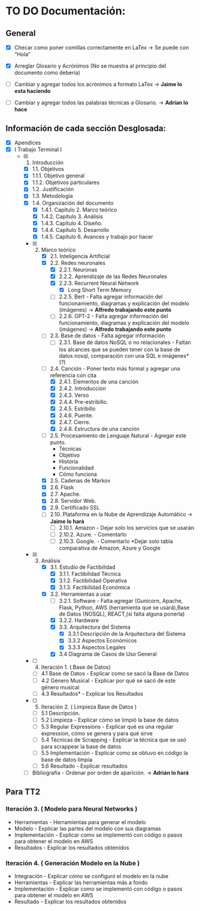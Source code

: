 # TO DO Documentación:
## General
- [X] Checar como poner comillas correctamente en LaTex -> Se puede con “Hola”
- [X] Arreglar Glosario y Acrónimos (No se muestra al principio del documento como debería)
- [ ] Cambiar y agregar todos los acrónimos a formato LaTex -> **Jaime lo esta haciendo**
- [ ] Cambiar y agregar todos las palabras técnicas a Glosario. -> **Adrian lo hace**


## Información de cada sección Desglosada:
- [X] Apendices
- [X] I Trabajo Terminal I
	- [X] 1. Introducción 
        - [X] 1.1. Objetivos 
        - [X] 1.1.1. Objetivo general 
        - [X] 1.1.2. Objetivos particulares 
        - [X] 1.2. Justificación 
        - [X] 1.3. Metodología 
        - [X] 1.4. Organización del documento 
            - [X] 1.4.1. Capítulo 2. Marco teórico
            - [X] 1.4.2. Capítulo 3. Análisis
            - [X] 1.4.3. Capítulo 4. Diseño.
            - [X] 1.4.4. Capítulo 5. Desarrollo
            - [X] 1.4.5. Capítulo 6. Avances y trabajo por hacer
       - [X] 2. Marco teórico
            - [X] 2.1. Inteligencia Artificial
            - [X] 2.2. Redes neuronales 
                - [X] 2.2.1. Neuronas                 
                - [X] 2.2.2. Aprendizaje de las Redes Neuronales
                - [X] 2.2.3. Recurrent Neural Network 
                    - [X] Long Short Term Memory
                - [ ] 2.2.5. Bert - Falta agregar información del funcionamiento, diagramas y explicación del modelo (imágenes) -> **Alfredo trabajando este punto** 
                - [ ] 2.2.6. GPT-2 - Falta agregar información del funcionamiento, diagramas y explicación del modelo (imágenes) -> **Alfredo trabajando este punto** 
            - [ ] 2.3. Base de datos - Falta agregar información
                - [ ] 2.3.1. Base de datos NoSQL o no relacionales - Faltan los alcances que se pueden tener con la base de datos nosql, comparación con una SQL e imágenes* (?)
            - [ ] 2.4. Canción - Poner texto más formal y agregar una referencia con cita
                - [X] 2.4.1. Elementos de una canción 
                - [X] 2.4.2. Introducción 
                - [X] 2.4.3. Verso 
                - [X] 2.4.4. Pre-estribillo. 
                - [X] 2.4.5. Estribillo 
                - [X] 2.4.6. Puente.  
                - [X] 2.4.7. Cierre. 
                - [X] 2.4.8. Estructura de una canción 
            - [ ] 2.5. Procesamiento de Lenguaje Natural - Agregar este punto.
            	- Técnicas
            	- Objetivo
            	- Historia
            	- Funcionalidad
            	- Cómo funciona	
            - [X] 2.5. Cadenas de Markov 
            - [X] 2.6. Flask
            - [X] 2.7. Apache. 
            - [X] 2.8. Servidor Web. 
            - [X] 2.9. Certificado SSL 
            - [ ] 2.10. Plataforma en la Nube de Aprendizaje Automático -> **Jaime lo hará**
                - [ ] 2.10.1. Amazon - Dejar solo los servicios que se usarán
                - [ ] 2.10.2. Azure. - Comentarlo
                - [ ] 2.10.3. Google. - Comentarlo
                *Dejar solo tabla comparativa de Amazon, Azure y Google

       - [X] 3. Análisis 
            - [X] 3.1. Estudio de Factibilidad 
                - [X] 3.1.1. Factibilidad Técnica 
                - [X] 3.1.2. Factibilidad Operativa
                - [X] 3.1.3. Factibilidad Económica 
            - [X] 3.2. Herramientas a usar  
                - [ ] 3.2.1. Software - Falta agregar (Gunicorn, Apache, Flask, Python, AWS (herramienta que se usará),Base de Datos (NOSQL), REACT,(si falta alguna ponerla)
                - [X] 3.2.2. Hardware
                - [X] 3.3. Arquitectura del Sistema
                    - [X] 3.3.1 Descripción de la Arquitectura del Sistema
                    - [X] 3.3.2 Aspectos Económicos
                    - [X] 3.3.3 Aspectos Legales
                - [X] 3.4 Diagrama de Casos de Uso General

        - [ ] 4. Iteración 1. ( Base de Datos)
            - [ ] 4.1 Base de Datos - Explicar como se sacó la Base de Datos
            - [ ] 4.2 Género Musical - Explicar por qué se sacó de este género musical
            - [ ] 4.3 Resultados* - Explicar los Resultados

        - [ ] 5. Iteración 2. ( Limpieza Base de Datos ) 
            - [ ] 5.1 Descripción.
            - [ ] 5.2 Limpieza - Explicar cómo se limpió la base de datos
            - [ ] 5.3 Regular Expressions - Explicar qué es una regular expression, cómo se genera y para qué sirve
            - [ ] 5.4 Técnicas de Scrapping - Explicar la técnica que se usó para scrappear la base de datos
            - [ ] 5.5 Implementación - Explicar como se obtuvo en código la base de datos limpia
            - [ ] 5.6 Resultado - Explicar resultados
        - [ ] Bibliografía - Ordenar por orden de aparición. -> **Adrián lo hará**

## Para TT2
### Iteración 3. ( Modelo para Neural Networks )
- Herramientas - Herramientas para generar el modelo
- Modelo - Explicar las partes del modelo con sus diagramas
- Implementación - Explicar como se implementó con código o pasos para obtener el modelo en AWS
- Resultados - Explicar los resultados obtenidos

### Iteración 4. ( Generación Modelo en la Nube )
- Integración - Explicar cómo se configuró el modelo en la nube 
- Herramientas - Explicar las herramientas más a fondo
- Implementación - Explicar como se implementó con código o pasos para obtener el modelo en AWS
- Resultado - Explicar los resultados obtenidos
